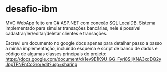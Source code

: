 # desafio-ibm
MVC WebApp feito em C# ASP.NET com conexão SQL LocalDB. Sistema implementado para simular transações bancárias, nele é possível cadastrar/ler/editar/deletar clientes e transações.

Escrevi um documento no google docs apenas para detalhar passo a passo a minha implementação, incluindo esquema e script de banco de dados e código de algumas classes principais do projeto:
https://docs.google.com/document/d/1ev9E1K9U_GG_Fyri8SljXNA3xdDQ2yJppTFNFnCcGro/edit?usp=sharing
